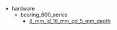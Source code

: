 * hardware
  * bearing_600_series
    * [8_mm_id_16_mm_od_5_mm_depth](hardware/bearing_600_series/8_mm_id_16_mm_od_5_mm_depth)
